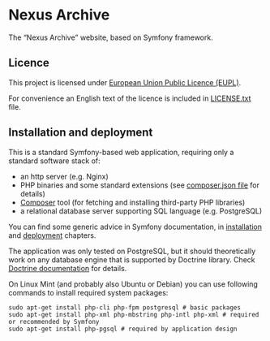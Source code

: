 # Nexus Archive

The <q>Nexus Archive</q> website, based on Symfony framework.

## Licence

This project is licensed under [European Union Public Licence (EUPL)][EUPL].

For convenience an English text of the licence is included in [LICENSE.txt](LICENSE.txt) file.

## Installation and deployment

This is a standard Symfony-based web application, requiring only a standard software stack of:

- an http server (e.g. Nginx)
- PHP binaries and some standard extensions (see [composer.json file](composer.json) for details)
- [Composer][Composer] tool (for fetching and installing third-party PHP libraries)
- a relational database server supporting SQL language (e.g. PostgreSQL)

You can find some generic advice in Symfony documentation, in [installation][SymfonyInstallation]
and [deployment][SymfonyDeployment] chapters.

The application was only tested on PostgreSQL, but it should theoretically work on any database engine that is supported
by Doctrine library. Check [Doctrine documentation][DoctrineVendors] for details.

On Linux Mint (and probably also Ubuntu or Debian) you can use following commands to install required system packages:

```shell
sudo apt-get install php-cli php-fpm postgresql # basic packages
sudo apt-get install php-xml php-mbstring php-intl php-xml # required or recommended by Symfony
sudo apt-get install php-pgsql # required by application design
```

[EUPL]:
https://joinup.ec.europa.eu/collection/eupl/eupl-text-eupl-12

[Composer]:
https://getcomposer.org/

[SymfonyInstallation]:
https://symfony.com/doc/current/setup.html

[SymfonyDeployment]:
https://symfony.com/doc/current/deployment.html

[DoctrineVendors]:
https://www.doctrine-project.org/projects/doctrine-dbal/en/latest/reference/introduction.html
